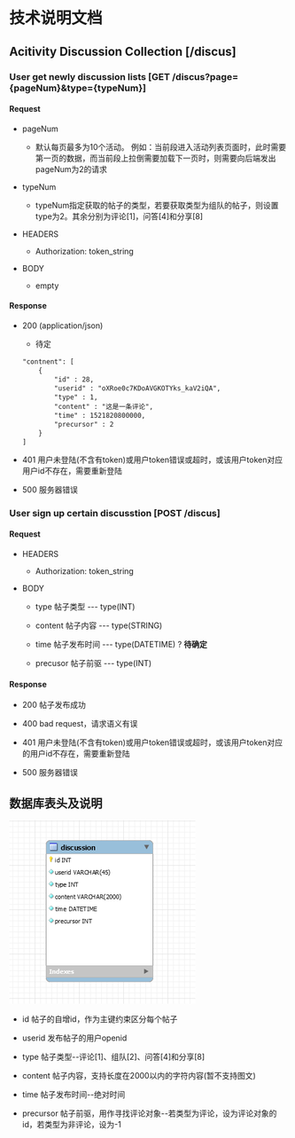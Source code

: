 # 技术说明文档

## Acitivity Discussion Collection [/discus]

### User get newly discussion lists [GET /discus?page={pageNum}&type={typeNum}]

#### Request

- pageNum

  - 默认每页最多为10个活动。
    例如：当前段进入活动列表页面时，此时需要第一页的数据，而当前段上拉倒需要加载下一页时，则需要向后端发出pageNum为2的请求

- typeNum

  - typeNum指定获取的帖子的类型，若要获取类型为组队的帖子，则设置type为2。其余分别为评论[1]，问答[4]和分享[8]

- HEADERS

  - Authorization: token_string

- BODY

  - empty

#### Response

- 200 (application/json)

  - 待定

  ```
  "contnent": [
      {
          "id" : 28,
          "userid" : "oXRoe0c7KDoAVGKOTYks_kaV2iQA",
          "type" : 1,
          "content" : "这是一条评论",
          "time" : 1521820800000,
          "precursor" : 2
      }
  ]
  ```

- 401
  用户未登陆(不含有token)或用户token错误或超时，或该用户token对应用户id不存在，需要重新登陆

- 500
  服务器错误

### User sign up certain discusstion [POST /discus]

#### Request

- HEADERS

  - Authorization: token_string

- BODY

  - type
    帖子类型 --- type(INT)

  - content
    帖子内容 --- type(STRING)

  - time
    帖子发布时间 --- type(DATETIME) ? **待确定**

  - precusor
    帖子前驱 --- type(INT)

#### Response

- 200
  帖子发布成功

- 400
  bad request，请求语义有误

- 401
  用户未登陆(不含有token)或用户token错误或超时，或该用户token对应的用户id不存在，需要重新登陆

- 500
  服务器错误

## 数据库表头及说明

![数据库字段及类型](./activity-discussion-database.png)

- id
  帖子的自增id，作为主键约束区分每个帖子

- userid
  发布帖子的用户openid

- type
  帖子类型--评论[1]、组队[2]、问答[4]和分享[8]

- content
  帖子内容，支持长度在2000以内的字符内容(暂不支持图文)

- time
  帖子发布时间--绝对时间

- precursor
  帖子前驱，用作寻找评论对象--若类型为评论，设为评论对象的id，若类型为非评论，设为-1